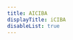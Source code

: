 ```yaml
---
title: AICIBA
displayTitle: iCIBA
disableList: true
---
```

<!-- Identify UA then redirect -->
<script>
    window.location.href = "{% link _posts/2018-7-15-iciba.md %}"
</script>